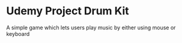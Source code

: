 # Udemy Project Drum Kit
A simple game which lets users play music by either using mouse or keyboard
